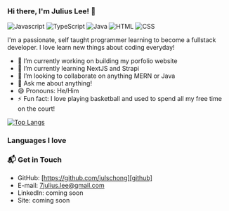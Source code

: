 ### Hi there, I'm Julius Lee! 👋
![Javascript](https://img.shields.io/badge/Javascript-Intermediate-yellow)
![TypeScript](https://img.shields.io/badge/TypeScript-Beginner-lightgrey)
![Java](https://img.shields.io/badge/Java-Intermediate-black)
![HTML](https://img.shields.io/badge/HTML-Intermediate-orange)
![CSS](https://img.shields.io/badge/CSS-Intermediate-blue)

I'm a passionate, self taught programmer learning to become a fullstack developer. 
I love learn new things about coding everyday!

- 🔭 I’m currently working on building my porfolio website
- 🌱 I’m currently learning NextJS and Strapi
- 👯 I’m looking to collaborate on anything MERN or Java
- 💬 Ask me about anything!
- 😄 Pronouns: He/Him
- ⚡ Fun fact: I love playing basketball and used to spend all my free time on the court!

[![Top Langs](https://github-readme-stats.vercel.app/api/top-langs/?username=julschong&layout=compact)](https://github.com/anuraghazra/github-readme-stats)

### Languages I love


### 📬 Get in Touch

- GitHub: [https://github.com/julschong][github]
- E-mail: 7julius.lee@gmail.com
- LinkedIn: coming soon
- Site: coming soon


<!--
**julschong/julschong** is a ✨ _special_ ✨ repository because its `README.md` (this file) appears on your GitHub profile.

Here are some ideas to get you started:

- 🔭 I’m currently working on ...
- 🌱 I’m currently learning ...
- 👯 I’m looking to collaborate on ...
- 🤔 I’m looking for help with ...
- 💬 Ask me about ...
- 📫 How to reach me: ...
- 😄 Pronouns: ...
- ⚡ Fun fact: ...
-->
